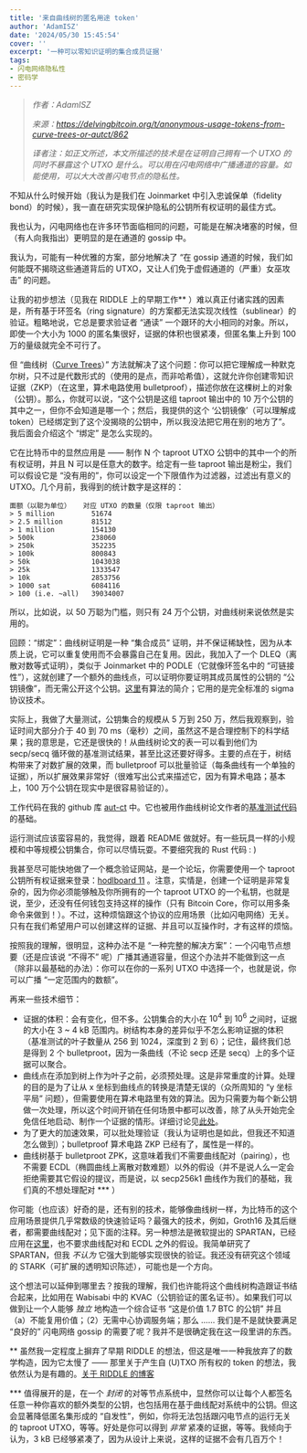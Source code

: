 ```yaml
---
title: '来自曲线树的匿名用途 token'
author: 'AdamISZ'
date: '2024/05/30 15:45:54'
cover: ''
excerpt: '一种可以零知识证明的集合成员证据'
tags:
- 闪电网络隐私性
- 密码学
---
```



> *作者：AdamISZ*
>
> *来源：<https://delvingbitcoin.org/t/anonymous-usage-tokens-from-curve-trees-or-autct/862>*
>
> *译者注：如正文所述，本文所描述的技术是在证明自己拥有一个 UTXO 的同时不暴露这个 UTXO 是什么。可以用在闪电网络中广播通道的容量。如能使用，可以大大改善闪电节点的隐私性。*



不知从什么时候开始（我认为是我们在 Joinmarket 中引入忠诚保单（fidelity bond）的时候），我一直在研究实现保护隐私的公钥所有权证明的最佳方式。

我也认为，闪电网络也在许多环节面临相同的问题，可能是在解决堵塞的时候，但（有人向我指出）更明显的是在通道的 gossip 中。

我认为，可能有一种优雅的方案，部分地解决了 “在 gossip 通道的时候，我们如何能既不揭晓这些通道背后的 UTXO，又让人们免于虚假通道的（严重）女巫攻击” 的问题。

让我的初步想法（见我在 RIDDLE 上的早期工作** ）难以真正付诸实践的因素是，所有基于环签名（ring signature）的方案都无法实现次线性（sublinear）的验证。粗略地说，它总是要求验证者 “通读” 一个跟环的大小相同的对象。所以，即使一个大小为 1000 的匿名集很好，证据的体积也很紧凑，但匿名集上升到 100 万的量级就完全不可行了。

但 “曲线树（[Curve Trees](https://eprint.iacr.org/2022/756.pdf)）” 方法就解决了这个问题：你可以把它理解成一种默克尔树，只不过是代数形式的（使用的是点，而非哈希值），这就允许你创建零知识证据（ZKP）（在这里，算术电路使用 bulletproof），描述你放在这棵树上的对象（公钥）。那么，你就可以说，“这个公钥是这组 taproot 输出中的 10 万个公钥的其中之一，但你不会知道是哪一个；然后，我提供的这个 ‘公钥镜像’（可以理解成 token）已经绑定到了这个没揭晓的公钥中，所以我没法把它用在别的地方了”。我后面会介绍这个 “绑定” 是怎么实现的。

它在比特币中的显然应用是 —— 制作 N 个 taproot UTXO 公钥中的其中一个的所有权证明，并且 N 可以是任意大的数字。给定有一些 taproot 输出是粉尘，我们可以假设它是 “没有用的”，你可以设定一个下限值作为过滤器，过滤出有意义的 UTXO。几个月前，我得到的统计数字是这样的：

```
面额（以聪为单位）   对应 UTXO 的数量（仅限 taproot 输出）
> 5 million         51674
> 2.5 million       81512
> 1 million         154130
> 500k              238060
> 250k              352235
> 100k              800843
> 50k               1043038
> 25k               1333547
> 10k               2853756
> 1000 sat          6084116
> 100 (i.e. ~all)   39034007
```

所以，比如说，以 50 万聪为门槛，则只有 24 万个公钥，对曲线树来说依然是实用的。

回顾：“绑定”：曲线树证明是一种 “集合成员” 证明，并不保证稀缺性，因为从本质上说，它可以重复使用而不会暴露自己在复用。因此，我加入了一个 DLEQ（离散对数等式证明），类似于 Joinmarket 中的 PODLE（它就像环签名中的 “可链接性”），这就创建了一个额外的曲线点，可以证明你要证明其成员属性的公钥的 “公钥镜像”，而无需公开这个公钥。[这里](https://github.com/AdamISZ/aut-ct/blob/7e673b572a300fd43f0ba4b1839fe682be676d93/aut-ct.pdf)有算法的简介；它用的是完全标准的 sigma 协议技术。

实际上，我做了大量测试，公钥集合的规模从 5 万到 250 万，然后我观察到，验证时间大部分介于 40 到 70 ms（毫秒）之间，虽然这不是合理控制下的科学结果；我的意思是，它还是很快的！从曲线树论文的表一可以看到他们为 secp/secq 循环做的基准测试结果，甚至比这还要好得多。主要的点在于，树结构带来了对数扩展的效果，而 bulletproof 可以批量验证（每条曲线有一个单独的证据），所以扩展效果非常好（很难写出公式来描述它，因为有算术电路；基本上，100 万个公钥在现实中是很容易验证的）。

工作代码在我的 github 库 [aut-ct](https://github.com/AdamISZ/aut-ct) 中。它也被用作曲线树论文作者的[基准测试代码](https://github.com/simonkamp/curve-trees/)的基础。

运行测试应该蛮容易的，我觉得，跟着 README 做就好。有一些玩具一样的小规模和中等规模公钥集合，你可以尽情玩耍。不要细究我的 Rust 代码 : )

我甚至尽可能快地做了一个概念验证网站，是一个论坛，你需要使用一个 taproot 公钥所有权证据来登录：[hodlboard 11](https://hodlboard.org/) 。注意，实情是，创建一个证明是非常复杂的，因为你必须能够触及你所拥有的一个 taproot UTXO 的一个私钥，也就是说，至少，还没有任何钱包支持这样的操作（只有 Bitcoin Core，你可以用多条命令来做到！）。不过，这种烦恼跟这个协议的应用场景（比如闪电网络）无关。只有在我们希望用户可以创建这样的证据、并且可以互操作时，才有这样的烦恼。

按照我的理解，很明显，这种办法不是 “一种完整的解决方案”：一个闪电节点想要（还是应该说 “不得不” 呢）广播其通道容量，但这个办法并不能做到这一点（除非以最基础的办法）：你可以在你的一系列 UTXO 中选择一个，也就是说，你可以广播 “一定范围内的数额”。

再来一些技术细节：

- 证据的体积：会有变化，但不多。公钥集合的大小在 $10^4$ 到 $10^6$ 之间时，证据的大小在 3 ~ 4 kB 范围内。树结构本身的差异似乎不怎么影响证据的体积（基准测试的叶子数量从 256 到 1024，深度到 2 到 6）；记住，最终我们总是得到 2 个 bulletproot，因为一条曲线（不论 secp 还是 secq）上的多个证据可以聚合。
- 曲线点在添加到树上作为叶子之前，必须预处理。这是非常重度的计算。处理的目的是为了让从 x 坐标到曲线点的转换是清楚无误的（众所周知的 “y 坐标平局” 问题），但需要使用在算术电路里有效的算法。因为只需要为每个新公钥做一次处理，所以这个时间开销在任何场景中都可以改善，除了从头开始完全免信任地启动、制作一个证据的情形。详细讨论见[此处](https://github.com/AdamISZ/aut-ct/issues/10)。
- 为了更大的加速效果，可以批处理验证（我认为证明也是如此，但我还不知道怎么做到）；bulletproof 算术电路 ZKP 已经有了，属性是一样的。
- 曲线树基于 bulletproot ZPK，这意味着我们不需要曲线配对（pairing），也不需要 ECDL（椭圆曲线上离散对数难题）以外的假设（并不是说人么一定会拒绝需要其它假设的提议，而是说，以 secp256k1 曲线作为我们的基础，我们真的不想处理配对 *** ）

你可能（也应该）好奇的是，还有别的技术，能够像曲线树一样，为比特币的这个应用场景提供几乎常数级的快速验证吗？最强大的技术，例如，Groth16 及其后继者，都需要曲线配对；见下面的注释。另一种想法是微软提出的 SPARTAN，已经应用在[这里](https://github.com/personaelabs/spartan-ecdsa)，也不要求曲线配对和 ECDL 之外的假设。我简单研究了 SPARTAN，但我 *不认为* 它强大到能够实现很快的验证。我还没有研究这个领域的 STARK（可扩展的透明知识陈述），可能也是一个方向。

这个想法可以延伸到哪里去？按我的理解，我们也许能将这个曲线树构造跟证书结合起来，比如用在 Wabisabi 中的 KVAC（公钥验证的匿名证书）。如果我们可以做到让一个人能够 *独立* 地构造一个综合证书 “这是价值 1.7 BTC 的公钥” 并且（a）不能复用价值；（2）无需中心协调服务端；那么 …… 我们是不是就快要满足 “良好的” 闪电网络 gossip 的需要了呢？我并不是很确定我在这一段里讲的东西。

** 虽然我一定程度上摒弃了早期 RIDDLE 的想法，但这是唯一一种我放弃了的数学构造，因为它太慢了 —— 那里关于产生自 (U)TXO 所有权的 token 的想法，我依然认为是有趣的。[关于 RIDDLE 的博客](https://reyify.com/blog/riddle)

*** 值得展开的是，在一个 *封闭* 的对等节点系统中，显然你可以让每个人都签名任意一种你喜欢的额外类型的公钥，也包括用在基于曲线配对系统中的公钥。但这会显著降低匿名集形成的 “自发性”，例如，你将无法包括跟闪电节点的运行无关的 taproot UTXO，等等。好处是你可以得到 *非常* 紧凑的证据，等等。我倾向于认为，3 kB 已经够紧凑了，因为从设计上来说，这样的证据不会有几百万个！



